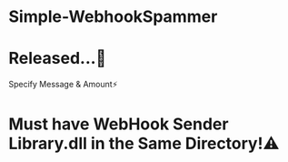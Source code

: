 # Simple-WebhookSpammer
# Released...🚀
Specify Message & Amount⚡
# Must have WebHook Sender Library.dll in the Same Directory!⚠️
